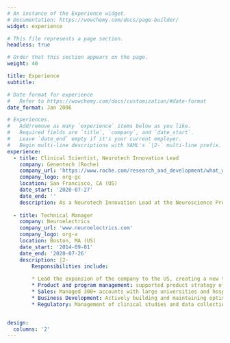 ```yaml
---
# An instance of the Experience widget.
# Documentation: https://wowchemy.com/docs/page-builder/
widget: experience

# This file represents a page section.
headless: true

# Order that this section appears on the page.
weight: 40

title: Experience
subtitle:

# Date format for experience
#   Refer to https://wowchemy.com/docs/customization/#date-format
date_format: Jan 2006

# Experiences.
#   Add/remove as many `experience` items below as you like.
#   Required fields are `title`, `company`, and `date_start`.
#   Leave `date_end` empty if it's your current employer.
#   Begin multi-line descriptions with YAML's `|2-` multi-line prefix.
experience:
  - title: Clinical Scientist, Neurotech Innovation Lead
    company: Genentech (Roche)
    company_url: 'https://www.roche.com/research_and_development/what_we_are_working_on/neuroscience.htm'
    company_logo: org-gc
    location: San Francisco, CA (US)
    date_start: '2020-07-27'
    date_end: ''
    description: As a Neurotech Innovation Lead at the Neuroscience Product Development division of Genentech/Roche, my goal is to identify and develop new technologies at the intersection of engineering, data/AI and medicine, bringing neurotech into biotechnology and leading the transformation of traditional diagnostics and therapies for psychiatric and neurological disorders. I am currently working on different projects using machine learning to develop EEG-based biomarkers to predict disease progression, improve patient stratification and predict drug responses.
        
  - title: Technical Manager
    company: Neuroelectrics
    company_url: 'www.neuroelectrics.com'
    company_logo: org-x
    location: Boston, MA (US)
    date_start: '2014-09-01'
    date_end: '2020-07-26'
    description: |2-
        Responsibilities include:
        
        * Lead the expansion of the company to the US, creating a new team and managing relationships with partners and KOLs in the scientific community.
        * Product and program management: supported product strategy of a medical wearable device for EEG recording and non-invasive brain stimulation by leveraging creativity, a deep
        * Sales: Managed 300+ accounts with large universities and hospitals, from sourcing to closing, negotiating and closing complex deals, meeting over 120% of revenue goals every year in US and Canada.
        * Business Development: Actively building and maintaining optimal relationships with key opinion leaders in the medical and scientific communities in relation to EEG and neuromodulation (tDCS/tACS/tRNS) tools.
        * Regulatory: Management of clinical studies and data collection in collaboration with hospitals and universities across the US, including FDA clinical studies and 510k submissions.


design:
  columns: '2'
---
```

